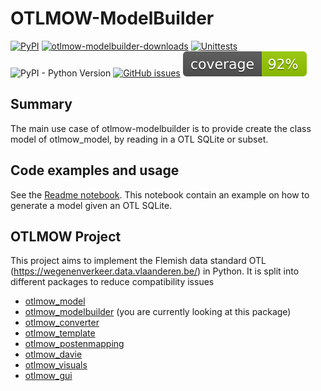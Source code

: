 # OTLMOW-ModelBuilder
[![PyPI](https://img.shields.io/pypi/v/otlmow-modelbuilder?label=latest%20release)](https://pypi.org/project/otlmow-modelbuilder/)
[![otlmow-modelbuilder-downloads](https://img.shields.io/pypi/dm/otlmow-modelbuilder)](https://pypi.org/project/otlmow-modelbuilder/)
[![Unittests](https://github.com/davidvlaminck/OTLMOW-ModelBuilder/actions/workflows/unittest.yml/badge.svg)](https://github.com/davidvlaminck/OTLMOW-ModelBuilder/actions/workflows/unittest.yml)
![PyPI - Python Version](https://img.shields.io/pypi/pyversions/otlmow-modelbuilder)
[![GitHub issues](https://img.shields.io/github/issues/davidvlaminck/OTLMOW-ModelBuilder)](https://github.com/davidvlaminck/OTLMOW-ModelBuilder/issues)
[![coverage](https://github.com/davidvlaminck/OTLMOW-ModelBuilder/blob/master/UnitTests/coverage.svg)](https://htmlpreview.github.io/?https://github.com/davidvlaminck/OTLMOW-ModelBuilder/blob/master/UnitTests/htmlcov/index.html)

## Summary
The main use case of otlmow-modelbuilder is to provide create the class model of otlmow_model, by reading in a OTL SQLite or subset.

## Code examples and usage
See the [Readme notebook](https://github.com/davidvlaminck/OTLMOW-ModelBuilder/blob/master/Readme.ipynb). This notebook contain an example on how to generate a model given an OTL SQLite.

## OTLMOW Project 
This project aims to implement the Flemish data standard OTL (https://wegenenverkeer.data.vlaanderen.be/) in Python.
It is split into different packages to reduce compatibility issues
- [otlmow_model](https://github.com/davidvlaminck/OTLMOW-Model)
- [otlmow_modelbuilder](https://github.com/davidvlaminck/OTLMOW-ModelBuilder) (you are currently looking at this package)
- [otlmow_converter](https://github.com/davidvlaminck/OTLMOW-Converter)
- [otlmow_template](https://github.com/davidvlaminck/OTLMOW-Template)
- [otlmow_postenmapping](https://github.com/davidvlaminck/OTLMOW-PostenMapping)
- [otlmow_davie](https://github.com/davidvlaminck/OTLMOW-DAVIE)
- [otlmow_visuals](https://github.com/davidvlaminck/OTLMOW-Visuals)
- [otlmow_gui](https://github.com/davidvlaminck/OTLMOW-GUI)
